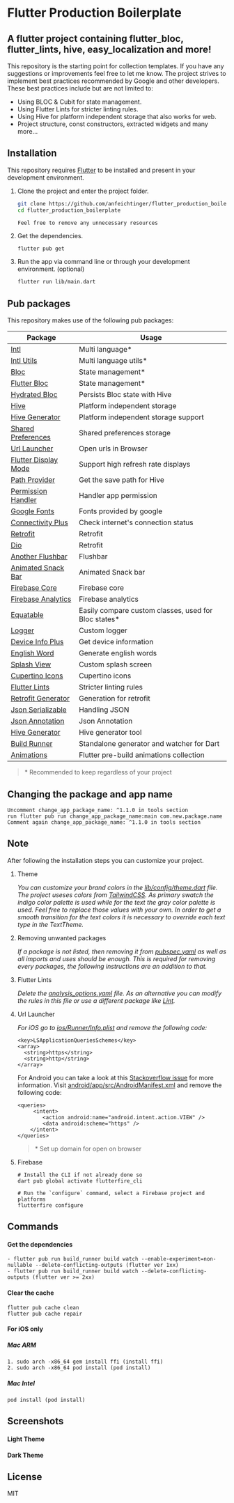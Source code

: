 # Flutter Production Boilerplate

## A flutter project containing flutter\_bloc, flutter\_lints, hive, easy\_localization and more!

This repository is the starting point for collection templates. If you have any suggestions or improvements feel free to let me know. The project strives to implement best practices recommended by Google and other developers. These best practices include but are not limited to:

- Using BLOC & Cubit for state management.
- Using Flutter Lints for stricter linting rules.
- Using Hive for platform independent storage that also works for web.
- Project structure, const constructors, extracted widgets and many more...

## Installation

This repository requires [Flutter](https://flutter.dev/docs/get-started/install) to be installed and present in your development environment.

1. Clone the project and enter the project folder.

    ```sh
    git clone https://github.com/anfeichtinger/flutter_production_boilerplate.git
    cd flutter_production_boilerplate
    ```

    ```
    Feel free to remove any unnecessary resources
    ```

2. Get the dependencies.

    ```sh
    flutter pub get
    ```

3. Run the app via command line or through your development environment. (optional)

    ```sh
    flutter run lib/main.dart
    ```

## Pub packages

This repository makes use of the following pub packages:

| Package                                                              | Usage                                                |
|----------------------------------------------------------------------|------------------------------------------------------|
| [Intl](https://pub.dev/packages/intl)                                | Multi language*                                      |
| [Intl Utils](https://pub.dev/packages/intl_utils)                    | Multi language utils*                                |
| [Bloc](https://pub.dev/packages/bloc)                                | State management*                                    |
| [Flutter Bloc](https://pub.dev/packages/flutter_bloc)                | State management*                                    |
| [Hydrated Bloc](https://pub.dev/packages/hydrated_bloc)              | Persists Bloc state with Hive                        |
| [Hive](https://pub.dev/packages/hive)                                | Platform independent storage                         |
| [Hive Generator](https://pub.dev/packages/hive_generator)            | Platform independent storage support                 |
| [Shared Preferences](https://pub.dev/packages/shared_preferences)    | Shared preferences storage                           |
| [Url Launcher](https://pub.dev/packages/url_launcher)                | Open urls in Browser                                 |
| [Flutter Display Mode](https://pub.dev/packages/flutter_displaymode) | Support high refresh rate displays                   |
| [Path Provider](https://pub.dev/packages/path_provider)              | Get the save path for Hive                           |
| [Permission Handler](https://pub.dev/packages/permission_handler)    | Handler app permission                               |
| [Google Fonts](https://pub.dev/packages/google_fonts)                | Fonts provided by google                             |
| [Connectivity Plus](https://pub.dev/packages/connectivity_plus)      | Check internet's connection status                   |
| [Retrofit](https://pub.dev/packages/retrofit)                        | Retrofit                                             |
| [Dio](https://pub.dev/packages/dio)                                  | Retrofit                                             |
| [Another Flushbar](https://pub.dev/packages/another_flushbar)        | Flushbar                                             |
| [Animated Snack Bar](https://pub.dev/packages/animated_snack_bar)    | Animated Snack bar                                   |
| [Firebase Core](https://pub.dev/packages/firebase_core)              | Firebase core                                        |
| [Firebase Analytics](https://pub.dev/packages/firebase_analytics)    | Firebase analytics                                   |
| [Equatable](https://pub.dev/packages/equatable)                      | Easily compare custom classes, used for Bloc states* |
| [Logger](https://pub.dev/packages/logger)                            | Custom logger                                        |
| [Device Info Plus](https://pub.dev/packages/device_info_plus)        | Get device information                               |
| [English Word](https://pub.dev/packages/english_words)               | Generate english words                               |
| [Splash View](https://pub.dev/packages/splash_view)                  | Custom splash screen                                 |
| [Cupertino Icons](https://pub.dev/packages/cupertino_icons)          | Cupertino icons                                      |
| [Flutter Lints](https://pub.dev/packages/flutter_lints)              | Stricter linting rules                               |
| [Retrofit Generator](https://pub.dev/packages/retrofit_generator)    | Generation for retrofit                              |
| [Json Serializable](https://pub.dev/packages/json_serializable)      | Handling JSON                                        |
| [Json Annotation](https://pub.dev/packages/json_annotation)          | Json Annotation                                      |
| [Hive Generator](https://pub.dev/packages/hive_generator)            | Hive generator tool                                  |
| [Build Runner](https://pub.dev/packages/build_runner)                | Standalone generator and watcher for Dart            |
| [Animations](https://pub.dev/packages/animations)                    | Flutter pre-build animations collection              |
> \* Recommended to keep regardless of your project

## Changing the package and app name

```
Uncomment change_app_package_name: ^1.1.0 in tools section
run flutter pub run change_app_package_name:main com.new.package.name
Comment again change_app_package_name: ^1.1.0 in tools section
```

## Note

After following the installation steps you can customize your project.

1. Theme

   _You can customize your brand colors in the [lib/config/theme.dart](./lib/common/app_themes.dart) file. The project useses colors from [TailwindCSS](https://tailwindcss.com/docs/customizing-colors). As primary swatch the indigo color palette is used while for the text the gray color palette is used. Feel free to replace those values with your own. In order to get a smooth transition for the text colors it is necessary to override each text type in the TextTheme._

2. Removing unwanted packages

   _If a package is not listed, then removing it from [pubspec.yaml](./pubspec.yaml) as well as all imports and uses should be enough. This is required for removing every packages, the following instructions are an addition to that._

3. Flutter Lints

   _Delete the [analysis_options.yaml](./analysis_options.yaml) file. As an alternative you can modify the rules in this file or use a different package like [Lint](https://pub.dev/packages/lint)._

4. Url Launcher

   _For iOS go to [ios/Runner/Info.plist](./ios/Runner/Info.plist) and remove the following code:_

    ```
    <key>LSApplicationQueriesSchemes</key>
    <array>
      <string>https</string>
      <string>http</string>
    </array>
    ```

   For Android you can take a look at this [Stackoverflow issue](https://stackoverflow.com/a/65082750) for more information. Visit [android/app/src/AndroidManifest.xml](./android/app/src/main/AndroidManifest.xml) and remove the
   following code:

    ```
    <queries>
         <intent>
            <action android:name="android.intent.action.VIEW" />
            <data android:scheme="https" />
        </intent>
    </queries>
    ```
   > \* Set up domain for open on browser
5. Firebase
   ```
   # Install the CLI if not already done so
   dart pub global activate flutterfire_cli

   # Run the `configure` command, select a Firebase project and platforms
   flutterfire configure
   ```
   

## Commands

#### Get the dependencies

```
- flutter pub run build_runner build watch --enable-experiment=non-nullable --delete-conflicting-outputs (flutter ver 1xx)
- flutter pub run build_runner build watch --delete-conflicting-outputs (flutter ver >= 2xx)  
```

#### Clear the cache

```
flutter pub cache clean
flutter pub cache repair
```

#### For iOS only

##### Mac ARM

```
1. sudo arch -x86_64 gem install ffi (install ffi)
2. sudo arch -x86_64 pod install (pod install)
```

##### Mac Intel

```
pod install (pod install)
```

## Screenshots

#### Light Theme

#### Dark Theme

## License

MIT